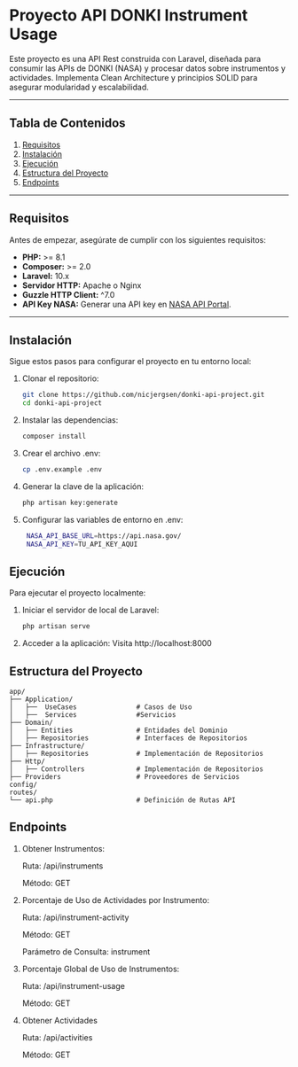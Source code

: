 # Proyecto API DONKI Instrument Usage

Este proyecto es una API Rest construida con Laravel, diseñada para consumir las APIs de DONKI (NASA) y procesar datos sobre instrumentos y actividades. Implementa Clean Architecture y principios SOLID para asegurar modularidad y escalabilidad.

---

## Tabla de Contenidos

1. [Requisitos](#requisitos)
2. [Instalación](#instalación)
3. [Ejecución](#ejecución)
4. [Estructura del Proyecto](#estructura-del-proyecto)
5. [Endpoints](#endpoints)


---

## Requisitos

Antes de empezar, asegúrate de cumplir con los siguientes requisitos:

- **PHP:** >= 8.1
- **Composer:** >= 2.0
- **Laravel:** 10.x
- **Servidor HTTP:** Apache o Nginx
- **Guzzle HTTP Client:** ^7.0
- **API Key NASA:** Generar una API key en [NASA API Portal](https://api.nasa.gov/).

---

## Instalación

Sigue estos pasos para configurar el proyecto en tu entorno local:

1. Clonar el repositorio:
   ```bash
   git clone https://github.com/nicjergsen/donki-api-project.git
   cd donki-api-project

2. Instalar las dependencias:
   ```bash
   composer install

3. Crear el archivo .env:
   ```bash
   cp .env.example .env

4. Generar la clave de la aplicación:
   ```bash
   php artisan key:generate

5. Configurar las variables de entorno en .env:
   ```bash
    NASA_API_BASE_URL=https://api.nasa.gov/
    NASA_API_KEY=TU_API_KEY_AQUI

## Ejecución

Para ejecutar el proyecto localmente:

1. Iniciar el servidor de local de Laravel:
    ```bash
    php artisan serve

2. Acceder a la aplicación: Visita http://localhost:8000

## Estructura del Proyecto

    app/
    ├── Application/
    │   ├──  UseCases               # Casos de Uso
    │   ├──  Services               #Servicios
    ├── Domain/
    │   ├── Entities                # Entidades del Dominio
    │   ├── Repositories            # Interfaces de Repositorios
    ├── Infrastructure/
    │   ├── Repositories            # Implementación de Repositorios
    ├── Http/
    │   ├── Controllers             # Implementación de Repositorios
    ├── Providers                   # Proveedores de Servicios
    config/
    routes/
    └── api.php                     # Definición de Rutas API

## Endpoints

1. Obtener Instrumentos:

    Ruta: /api/instruments

    Método: GET

2. Porcentaje de Uso de Actividades por Instrumento:

    Ruta: /api/instrument-activity
    
    Método: GET
    
    Parámetro de Consulta: instrument

3. Porcentaje Global de Uso de Instrumentos:

    Ruta: /api/instrument-usage
    
    Método: GET

4. Obtener Actividades

    Ruta: /api/activities

    Método: GET